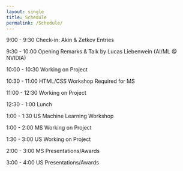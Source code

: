 ```yaml
---
layout: single
title: Schedule
permalink: /Schedule/
---
```


9:00 - 9:30      Check-in: Akin & Zetkov Entries

9:30 - 10:00    Opening Remarks & Talk by Lucas Liebenwein (AI/ML @ NVIDIA)

10:00 - 10:30  Working on Project

10:30 - 11:00  HTML/CSS Workshop Required for MS

11:00 - 12:30  Working on Project

12:30 - 1:00    Lunch

1:00 - 1:30      US Machine Learning Workshop

1:00 - 2:00      MS Working on Project

1:30 - 3:00      US Working on Project

2:00 - 3:00      MS Presentations/Awards 

3:00 - 4:00      US Presentations/Awards
